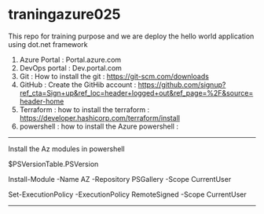 # traningazure025
This repo for training purpose and we are deploy the hello world application using dot.net framework


1. Azure Portal : Portal.azure.com
2. DevOps portal : Dev.portal.com
3. Git : How to install the git  : https://git-scm.com/downloads
4. GitHub : Create the GitHib account : https://github.com/signup?ref_cta=Sign+up&ref_loc=header+logged+out&ref_page=%2F&source=header-home
5. Terraform : how to install the terraform : https://developer.hashicorp.com/terraform/install
6. powershell : how to install the Azure powershell : 
------------------------------------------------------
Install the Az modules in powershell 

$PSVersionTable.PSVersion

Install-Module -Name AZ -Repository PSGallery -Scope CurrentUser

Set-ExecutionPolicy -ExecutionPolicy RemoteSigned -Scope CurrentUser

----------------------------------------------------------
